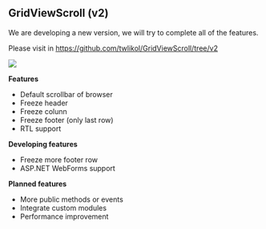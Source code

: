 ## GridViewScroll (v2)
We are developing a new version, we will try to complete all of the features.

Please visit in https://github.com/twlikol/GridViewScroll/tree/v2

<img border="0" border="0" src="http://gridviewscroll.aspcity.idv.tw/images/gridviewscrollv2_git.png">

**Features**
* Default scrollbar of browser
* Freeze header 
* Freeze colunn
* Freeze footer (only last row)
* RTL support

**Developing features**
* Freeze more footer row
* ASP.NET WebForms support

**Planned features**
* More public methods or events
* Integrate custom modules
* Performance improvement
